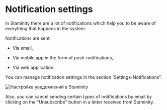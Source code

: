 # Notification settings

In Staminity there are a lot of notifications which help you to be aware of everything that happens in the system.

Notifications are sent:

* Via email,

* Via mobile app in the form of push-notifications,

* Via web application.

You can manage notification settings in the section 'Settings-Notifications”.

![Настройка уведомлений в Staminity](https://content.staminity.com/assets/images/_new/settings/user-notifications.png)

Also, you can cancel sending certain types of notifications by email by clicking on the "Unsubscribe" button in a letter received from Staminity.

